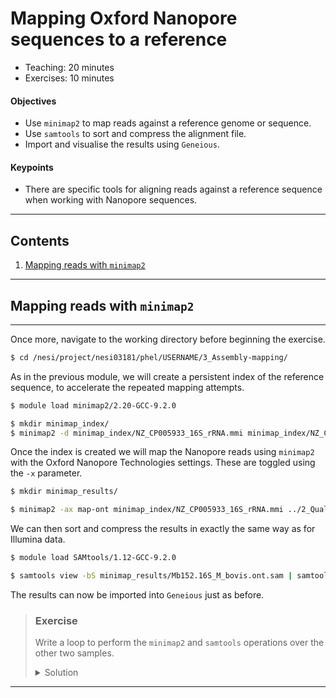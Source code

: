 # Mapping Oxford Nanopore sequences to a reference

* Teaching: 20 minutes
* Exercises: 10 minutes

#### Objectives

* Use `minimap2` to map reads against a reference genome or sequence.
* Use `samtools` to sort and compress the alignment file.
* Import and visualise the results using `Geneious`.

#### Keypoints

* There are specific tools for aligning reads against a reference sequence when working with Nanopore sequences.

---

## Contents

1. [Mapping reads with `minimap2`](#mapping-reads-with-minimap2)

---

## Mapping reads with `minimap2`

---

<Text to come>

Once more, navigate to the working directory before beginning the exercise.

```bash
$ cd /nesi/project/nesi03181/phel/USERNAME/3_Assembly-mapping/
```

As in the previous module, we will create a persistent index of the reference sequence, to accelerate the repeated mapping attempts.

```bash
$ module load minimap2/2.20-GCC-9.2.0

$ mkdir minimap_index/
$ minimap2 -d minimap_index/NZ_CP005933_16S_rRNA.mmi minimap_index/NZ_CP005933_16S_rRNA.fasta
```

Once the index is created we will map the Nanopore reads using `minimap2` with the Oxford Nanopore Technologies settings. These are toggled using the `-x` parameter.

```bash
$ mkdir minimap_results/

$ minimap2 -ax map-ont minimap_index/NZ_CP005933_16S_rRNA.mmi ../2_Quality_filtered_data/Mb152_trimmed.minion.fastq > minimap_results/Mb152.16S_M_bovis.ont.sam
```

We can then sort and compress the results in exactly the same way as for Illumina data.

```bash
$ module load SAMtools/1.12-GCC-9.2.0

$ samtools view -bS minimap_results/Mb152.16S_M_bovis.ont.sam | samtools sort -o minimap_results/Mb152.16S_M_bovis.ont.bam
```

The results can now be imported into `Geneious` just as before.

> ### Exercise
>
> Write a loop to perform the `minimap2` and `samtools` operations over the other two samples.
>
> <details>
> <summary>Solution</summary>
>
> ```bash
> $ module load minimap2/2.20-GCC-9.2.0
> $ module load SAMtools/1.12-GCC-9.2.0
>
> $ for i in Mb1 Mb168;
> do
>     minimap2 -ax map-ont minimap_index/NZ_CP005933_16S_rRNA.mmi ../2_Quality_filtered_data/${i}_trimmed.minion.fastq > minimap_results/${i}.16S_M_bovis.ont.sam
>     samtools view -bS minimap_results/${i}.16S_M_bovis.ont.sam | samtools sort -o minimap_results/${i}.16S_M_bovis.ont.bam
> done
> ```
> </details>


---
